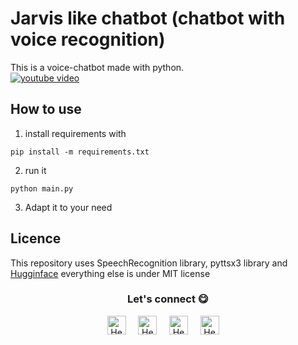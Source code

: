 # Jarvis like chatbot (chatbot with voice recognition)

This is a voice-chatbot made with python. <br>
[![youtube video](https://img.youtube.com/vi/yvb-FmRFcoA/0.jpg)](https://www.youtube.com/watch?v=yvb-FmRFcoA&list=PLHdk97dabfvzTZyKLb_spWHvI-qLArEzm&index=4)

## How to use
1. install requirements with 
```
pip install -m requirements.txt
```
2. run it
```
python main.py
```
3. Adapt it to your need

## Licence 
This repository uses SpeechRecognition library, pyttsx3 library and [Hugginface](https://github.com/huggingface/transformers) everything else is under MIT license

<div align="center">
<h3 align="center">Let's connect 😋</h3>
</div>
<p align="center">
<a href="https://www.linkedin.com/in/hector-pulido-17547369/" target="blank">
<img align="center" width="30px" alt="Hector's LinkedIn" src="https://www.vectorlogo.zone/logos/linkedin/linkedin-icon.svg"/></a> &nbsp; &nbsp;
<a href="https://twitter.com/Hector_Pulido_" target="blank">
<img align="center" width="30px" alt="Hector's Twitter" src="https://www.vectorlogo.zone/logos/twitter/twitter-official.svg"/></a> &nbsp; &nbsp;
<a href="https://www.twitch.tv/hector_pulido_" target="blank">
<img align="center" width="30px" alt="Hector's Twitch" src="https://www.vectorlogo.zone/logos/twitch/twitch-icon.svg"/></a> &nbsp; &nbsp;
<a href="https://www.youtube.com/channel/UCS_iMeH0P0nsIDPvBaJckOw" target="blank">
<img align="center" width="30px" alt="Hector's Youtube" src="https://www.vectorlogo.zone/logos/youtube/youtube-icon.svg"/></a> &nbsp; &nbsp;

</p>